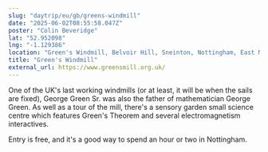 ```yaml
---
slug: "daytrip/eu/gb/greens-windmill"
date: "2025-06-02T08:55:58.047Z"
poster: "Colin Beveridge"
lat: "52.952098"
lng: "-1.129386"
location: "Green's Windmill, Belvoir Hill, Sneinton, Nottingham, East Midlands, NG2 4QB, United Kingdom"
title: "Green's Windmill"
external_url: https://www.greensmill.org.uk/
---
```

One of the UK's last working windmills (or at least, it will be when the sails are fixed), George Green Sr. was also the father of mathematician George Green. As well as a tour of the mill, there's a sensory garden small science centre which features Green's Theorem and several electromagnetism interactives. 

Entry is free, and it's a good way to spend an hour or two in Nottingham.